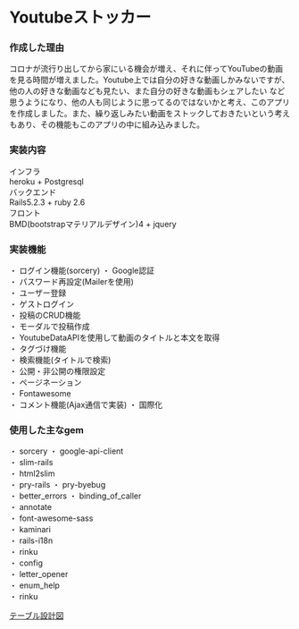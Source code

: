 # Youtubeストッカー

### 作成した理由

コロナが流行り出してから家にいる機会が増え、それに伴ってYouTubeの動画を見る時間が増えました。Youtube上では自分の好きな動画しかみないですが、他の人の好きな動画なども見たい、また自分の好きな動画もシェアしたい
など思うようになり、他の人も同じように思ってるのではないかと考え、このアプリを作成しました。また、繰り返しみたい動画をストックしておきたいという考えもあり、その機能もこのアプリの中に組み込みました。

### 実装内容

インフラ  
heroku + Postgresql  
バックエンド  
Rails5.2.3 + ruby 2.6  
フロント  
BMD(bootstrapマテリアルデザイン)4 + jquery  

### 実装機能

・ ログイン機能(sorcery)
・ Google認証   
・ パスワード再設定(Mailerを使用)  
・ ユーザー登録  
・ ゲストログイン  
・ 投稿のCRUD機能  
・ モーダルで投稿作成  
・ YoutubeDataAPIを使用して動画のタイトルと本文を取得  
・ タグづけ機能  
・ 検索機能(タイトルで検索)    
・ 公開・非公開の権限設定    
・ ページネーション  
・ Fontawesome  
・ コメント機能(Ajax通信で実装) 
・ 国際化

### 使用した主なgem  

・ sorcery
・ google-api-client  
・ slim-rails  
・ html2slim  
・ pry-rails ・ pry-byebug  
・ better_errors ・ binding_of_caller  
・ annotate  
・ font-awesome-sass  
・ kaminari  
・ rails-i18n  
・ rinku  
・ config  
・ letter_opener  
・ enum_help  
・ rinku  

[テーブル設計図](https://drive.google.com/file/d/11ey6EfBfC_RPcF8sAm72-AlZz2jJMVQh/view?usp=sharing)